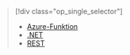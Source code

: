 > [!div class="op_single_selector"]
> * [Azure-Funktion](../articles/media-services/media-services-dotnet-how-to-use-azure-functions.md)
> * [.NET](../articles/media-services/media-services-dotnet-how-to-use.md)
> * [REST](../articles/media-services/media-services-rest-how-to-use.md)
>  
> 

